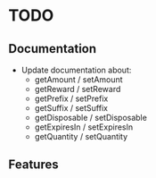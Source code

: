 # TODO
## Documentation
- Update documentation about:
    - getAmount / setAmount
    - getReward / setReward
    - getPrefix / setPrefix
    - getSuffix / setSuffix
    - getDisposable / setDisposable
    - getExpiresIn / setExpiresIn
    - getQuantity / setQuantity

## Features
